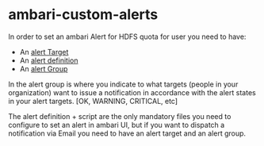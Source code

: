 # ambari-custom-alerts

In order to set an ambari Alert for HDFS quota for user you need to have:
* An [alert Target](/spaceQuota/alert-targets.md)
* An [alert definition](/spaceQuota/alert-definitions.md)
* An [alert Group](/spaceQuota/alert-dispatching.md)

In the alert group is where you indicate to what targets (people in your organization) want to issue a notification in accordance with the alert states in your alert targets. [OK, WARNING, CRITICAL, etc]

The alert definition + script are the only mandatory files you need to configure to set an alert in ambari UI, but if you want to dispatch a notification via Email you need to have an alert target and an alert group.